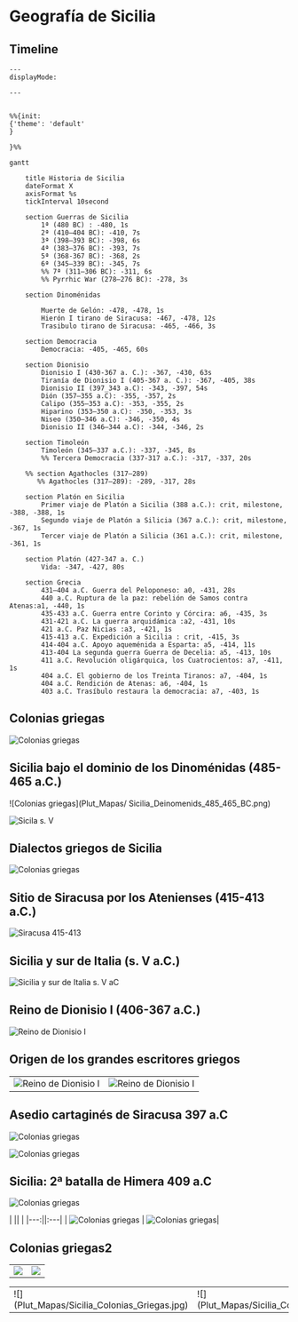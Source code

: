 # Geografía de Sicilia

## Timeline

```mermaid
---
displayMode: 

---


%%{init: 
{'theme': 'default'
}

}%%

gantt

    title Historia de Sicilia
    dateFormat X
    axisFormat %s
    tickInterval 10second
    
    section Guerras de Sicilia
        1ª (480 BC) : -480, 1s
        2ª (410–404 BC): -410, 7s
        3ª (398–393 BC): -398, 6s
        4ª (383–376 BC): -393, 7s
        5ª (368-367 BC): -368, 2s
        6ª (345–339 BC): -345, 7s
        %% 7ª (311–306 BC): -311, 6s
        %% Pyrrhic War (278–276 BC): -278, 3s
   
    section Dinoménidas
    
        Muerte de Gelón: -478, -478, 1s
        Hierón I tirano de Siracusa: -467, -478, 12s
        Trasibulo tirano de Siracusa: -465, -466, 3s

    section Democracia
        Democracia: -405, -465, 60s

    section Dionisio
        Dionisio I (430-367 a. C.): -367, -430, 63s
        Tiranía de Dionisio I (405-367 a. C.): -367, -405, 38s
        Dionisio II (397_343 a.C): -343, -397, 54s
        Dión (357–355 a.C): -355, -357, 2s
        Calipo (355–353 a.C): -353, -355, 2s
        Hiparino (353–350 a.C): -350, -353, 3s
        Niseo (350–346 a.C): -346, -350, 4s
        Dionisio II (346–344 a.C): -344, -346, 2s

    section Timoleón
        Timoleón (345–337 a.C.): -337, -345, 8s
        %% Tercera Democracia (337-317 a.C.): -317, -337, 20s

    %% section Agathocles (317–289)
       %% Agathocles (317–289): -289, -317, 28s

    section Platón en Sicilia
        Primer viaje de Platón a Sicilia (388 a.C.): crit, milestone, -388, -388, 1s
        Segundo viaje de Platón a Silicia (367 a.C.): crit, milestone, -367, 1s
        Tercer viaje de Platón a Silicia (361 a.C.): crit, milestone, -361, 1s

    section Platón (427-347 a. C.)
        Vida: -347, -427, 80s

    section Grecia
        431–404 a.C. Guerra del Peloponeso: a0, -431, 28s
        440 a.C. Ruptura de la paz: rebelión de Samos contra Atenas:a1, -440, 1s
        435-433 a.C. Guerra entre Corinto y Córcira: a6, -435, 3s
        431-421 a.C. La guerra arquidámica :a2, -431, 10s
        421 a.C. Paz Nicias :a3, -421, 1s
        415-413 a.C. Expedición a Sicilia : crit, -415, 3s
        414-404 a.C. Apoyo aqueménida a Esparta: a5, -414, 11s
        413-404 La segunda guerra Guerra de Decelia: a5, -413, 10s
        411 a.C. Revolución oligárquica, los Cuatrocientos: a7, -411, 1s
        404 a.C. El gobierno de los Treinta Tiranos: a7, -404, 1s
        404 a.C. Rendición de Atenas: a6, -404, 1s
        403 a.C. Trasíbulo restaura la democracia: a7, -403, 1s

```

## Colonias griegas

![Colonias griegas](Plut_Mapas/Sicilia_Colonias_Griegas.jpg)

## Sicilia bajo el dominio de los Dinoménidas (485-465 a.C.)

![Colonias griegas](Plut_Mapas/
Sicilia_Deinomenids_485_465_BC.png)

![Sicila s. V](Plut_Mapas/Sicilia_S_V.png)

## Dialectos griegos de Sicilia

![Colonias griegas](Plut_Mapas/Dialectos_Griegos_Sicilia.jpg)

## Sitio de Siracusa por los Atenienses (415-413 a.C.)

![Siracusa 415-413](Docs/../../Geografia/Grant/Grant_033.png)

## Sicilia y sur de Italia (s. V a.C.)

![Sicilia y sur de Italia s. V aC](Docs/../../Geografia/Grant/Grant_034.png)

## Reino de Dionisio I (406-367 a.C.)

![Reino de Dionisio I](Docs/../../Geografia/Grant/Grant_035.png)


## Origen de los grandes escritores griegos

|||
|---|---|
|![Reino de Dionisio I](Docs/../../Geografia/Grant/Grant_041.png) | ![Reino de Dionisio I](Docs/../../Geografia/Grant/Grant_042.png)|


## Asedio cartaginés de Siracusa 397 a.C

![Colonias griegas](Plut_Mapas/Punic%20siege%20of%20Syracuse%20in%20397%20BC.PNG)

![Colonias griegas](Plut_Mapas/Siracusa_Punicsiege397.PNG)

## Sicilia: 2ª batalla de Himera 409 a.C

![Colonias griegas](Plut_Mapas/Sicily_2nd_battle_Himera_409_BC.png)


| || |
|---:||:---|
| ![Colonias griegas](Plut_Mapas/Siracusa_Punicsiege397.PNG) | ![Colonias griegas](Plut_Mapas/Siracusa_Punicsiege397.PNG)|

## Colonias griegas2

<table>
<tr><td><img src="/Plut_Mapas/Sicilia_Colonias_Griegas.jpg"></td><td>
<img src="/Plut_Mapas/Sicilia_Colonias_Griegas.jpg"></td><tr>
</table>


<table>
<tr><td>![](Plut_Mapas/Sicilia_Colonias_Griegas.jpg)</td><td>
![](Plut_Mapas/Sicilia_Colonias_Griegas.jpg)</td><tr>
</table>

